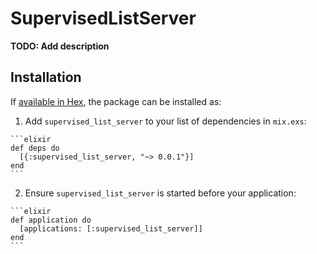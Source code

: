 # SupervisedListServer

**TODO: Add description**

## Installation

If [available in Hex](https://hex.pm/docs/publish), the package can be installed as:

  1. Add `supervised_list_server` to your list of dependencies in `mix.exs`:

    ```elixir
    def deps do
      [{:supervised_list_server, "~> 0.0.1"}]
    end
    ```

  2. Ensure `supervised_list_server` is started before your application:

    ```elixir
    def application do
      [applications: [:supervised_list_server]]
    end
    ```

